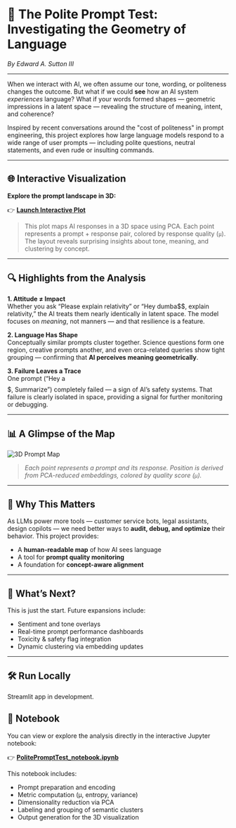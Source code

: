 # 🧠 The Polite Prompt Test: Investigating the Geometry of Language

*By Edward A. Sutton III*

---

When we interact with AI, we often assume our tone, wording, or politeness changes the outcome. But what if we could **see** how an AI system *experiences* language? What if your words formed shapes — geometric impressions in a latent space — revealing the structure of meaning, intent, and coherence?

Inspired by recent conversations around the "cost of politeness" in prompt engineering, this project explores how large language models respond to a wide range of user prompts — including polite questions, neutral statements, and even rude or insulting commands.

---

## 🌐 Interactive Visualization

**Explore the prompt landscape in 3D:**

👉 **[Launch Interactive Plot](https://tripper333.github.io/PolitePromptTest/prompt_response_3d_clusters.html)**

> This plot maps AI responses in a 3D space using PCA. Each point represents a prompt + response pair, colored by response quality (`μ`). The layout reveals surprising insights about tone, meaning, and clustering by concept.

---

## 🔍 Highlights from the Analysis

**1. Attitude ≠ Impact**  
Whether you ask “Please explain relativity” or “Hey dumba$$, explain relativity,” the AI treats them nearly identically in latent space. The model focuses on *meaning*, not manners — and that resilience is a feature.

**2. Language Has Shape**  
Conceptually similar prompts cluster together. Science questions form one region, creative prompts another, and even orca-related queries show tight grouping — confirming that **AI perceives meaning geometrically**.

**3. Failure Leaves a Trace**  
One prompt (“Hey a$$$$$, Summarize”) completely failed — a sign of AI’s safety systems. That failure is clearly isolated in space, providing a signal for further monitoring or debugging.

---

## 📊 A Glimpse of the Map

![3D Prompt Map](https://raw.githubusercontent.com/tripper333/LLM-Checksum/main/.github/assets/cluster_preview.png)

> *Each point represents a prompt and its response. Position is derived from PCA-reduced embeddings, colored by quality score (`μ`).*

---

## 🧰 Why This Matters

As LLMs power more tools — customer service bots, legal assistants, design copilots — we need better ways to **audit, debug, and optimize** their behavior. This project provides:

- A **human-readable map** of how AI sees language
- A tool for **prompt quality monitoring**
- A foundation for **concept-aware alignment**

---

## 🚀 What’s Next?

This is just the start. Future expansions include:

- Sentiment and tone overlays  
- Real-time prompt performance dashboards  
- Toxicity & safety flag integration  
- Dynamic clustering via embedding updates

---

## 🛠️ Run Locally
Streamlit app in development.

## 📓 Notebook

You can view or explore the analysis directly in the interactive Jupyter notebook:

👉 **[PolitePromptTest_notebook.ipynb](https://github.com/tripper333/PolitePromptTest/blob/main/PolitePromptTest_notebook.ipynb)**

This notebook includes:
- Prompt preparation and encoding
- Metric computation (μ, entropy, variance)
- Dimensionality reduction via PCA
- Labeling and grouping of semantic clusters
- Output generation for the 3D visualization

